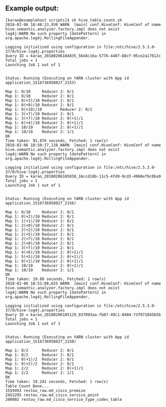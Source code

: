 
## Example output: ##


    [karao@examplehost scripts]$ sh hive_table_count.sh
    2018-02-06 18:48:13,930 WARN  [main] conf.HiveConf: HiveConf of name hive.semantic.analyzer.factory.impl does not exist
    log4j:WARN No such property [datePattern] in org.apache.log4j.RollingFileAppender.

    Logging initialized using configuration in file:/etc/hive/2.5.3.0-37/0/hive-log4j.properties
    Query ID = karao_20180206184835_56d4c16a-5776-4407-88cf-95ce2a17612c
    Total jobs = 1
    Launching Job 1 out of 1


    Status: Running (Executing on YARN cluster with App id application_1516736958027_2153)

    Map 1: 0/10     Reducer 2: 0/1
    Map 1: 0/10     Reducer 2: 0/1
    Map 1: 0(+3)/10 Reducer 2: 0/1
    Map 1: 0(+9)/10 Reducer 2: 0/1
    Map 1: 0(+10)/10        Reducer 2: 0/1
    Map 1: 3(+7)/10 Reducer 2: 0/1
    Map 1: 3(+7)/10 Reducer 2: 0(+1)/1
    Map 1: 6(+4)/10 Reducer 2: 0(+1)/1
    Map 1: 10/10    Reducer 2: 0(+1)/1
    Map 1: 10/10    Reducer 2: 1/1
    OK
    Time taken: 91.876 seconds, Fetched: 1 row(s)
    2018-02-06 18:50:17,138 WARN  [main] conf.HiveConf: HiveConf of name hive.semantic.analyzer.factory.impl does not exist
    log4j:WARN No such property [datePattern] in org.apache.log4j.RollingFileAppender.

    Logging initialized using configuration in file:/etc/hive/2.5.3.0-37/0/hive-log4j.properties
    Query ID = karao_20180206185038_16ccd10b-11c5-47d9-9cd3-4960ef9c0ba9
    Total jobs = 1
    Launching Job 1 out of 1


    Status: Running (Executing on YARN cluster with App id application_1516736958027_2156)

    Map 1: 0/10     Reducer 2: 0/1
    Map 1: 0(+2)/10 Reducer 2: 0/1
    Map 1: 1(+1)/10 Reducer 2: 0/1
    Map 1: 2(+0)/10 Reducer 2: 0/1
    Map 1: 2(+2)/10 Reducer 2: 0/1
    Map 1: 2(+5)/10 Reducer 2: 0/1
    Map 1: 2(+7)/10 Reducer 2: 0/1
    Map 1: 2(+8)/10 Reducer 2: 0/1
    Map 1: 3(+7)/10 Reducer 2: 0/1
    Map 1: 4(+6)/10 Reducer 2: 0(+1)/1
    Map 1: 5(+5)/10 Reducer 2: 0(+1)/1
    Map 1: 9(+1)/10 Reducer 2: 0(+1)/1
    Map 1: 10/10    Reducer 2: 0(+1)/1
    Map 1: 10/10    Reducer 2: 1/1
    OK
    Time taken: 19.88 seconds, Fetched: 1 row(s)
    2018-02-06 18:51:08,625 WARN  [main] conf.HiveConf: HiveConf of name hive.semantic.analyzer.factory.impl does not exist
    log4j:WARN No such property [datePattern] in org.apache.log4j.RollingFileAppender.

    Logging initialized using configuration in file:/etc/hive/2.5.3.0-37/0/hive-log4j.properties
    Query ID = karao_20180206185129_037093aa-fb07-49c1-8404-73f971045b5b
    Total jobs = 1
    Launching Job 1 out of 1


    Status: Running (Executing on YARN cluster with App id application_1516736958027_2158)

    Map 1: 0/2      Reducer 2: 0/1
    Map 1: 0/2      Reducer 2: 0/1
    Map 1: 0(+1)/2  Reducer 2: 0/1
    Map 1: 0(+2)/2  Reducer 2: 0/1
    Map 1: 2/2      Reducer 2: 0(+1)/1
    Map 1: 2/2      Reducer 2: 1/1
    OK
    Time taken: 19.241 seconds, Fetched: 1 row(s)
    Table Count Done...
    1559493 restou_raw.md_cisco_premise
    2452295 restou_raw.md_cisco_service_point
    200002 restou_raw.md_cisco_service_type_codes_table
